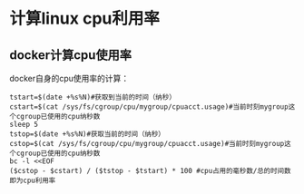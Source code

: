 # 计算linux cpu利用率

## docker计算cpu使用率

docker自身的cpu使用率的计算：

```
tstart=$(date +%s%N)#获取到当前的时间（纳秒）
cstart=$(cat /sys/fs/cgroup/cpu/mygroup/cpuacct.usage)#当前时刻mygroup这个cgroup已使用的cpu纳秒数
sleep 5
tstop=$(date +%s%N)#获取当前的时间（纳秒）
cstop=$(cat /sys/fs/cgroup/cpu/mygroup/cpuacct.usage)#当前时刻mygroup这个cgroup已使用的cpu纳秒数
bc -l <<EOF
($cstop - $cstart) / ($tstop - $tstart) * 100 #cpu占用的毫秒数/总的时间数即为cpu利用率
```

